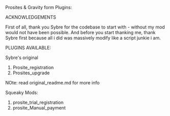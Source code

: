 Prosites & Gravity form Plugins:

ACKNOWLEDGEMENTS

First of all, thank you Sybre for the codebase to start with - without my mod would not have been possible. And before you start thanking me, thank Sybre first because all i did was massively modify like a script junkie i am.

PLUGINS AVAILABLE:

Sybre's original
1. Prosite_registration
2. Prosites_upgrade

NOte: read original_readme.md for more info

Squeaky Mods:
1. prosite_trial_registration
2. prosite_Manual_payment

